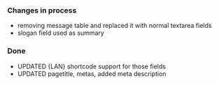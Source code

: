
### Changes in process


* removing message table and replaced it with normal textarea fields
* slogan field used as summary



### Done
* UPDATED {LAN} shortcode support for those fields
* UPDATED pagetitle, metas, added meta description
